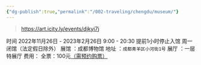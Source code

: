 ```yaml
---
{"dg-publish":true,"permalink":"/002-traveling/chengdu/museum/"}
---
```


> https://art.icity.ly/events/djkyi7j

时间	2022年11月26日 - 2023年2月26日
9:00 - 20:30 提前1小时停止入馆
周一闭馆（法定假日除外）
展馆	：成都博物馆
地址	：`成都青羊区小河街1号`
展厅	：一层特展厅
费用：	全票：100元<u>（需预约购票）</u>
